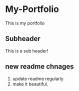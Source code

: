 # My-Portfolio

This is my portfolio

## Subheader

This is a sub header!

## new readme chnages

1. update readme regularly
2. make it beautiful.